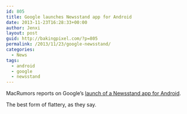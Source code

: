 ```yaml
---
id: 805
title: Google launches Newsstand app for Android
date: 2013-11-23T16:28:33+00:00
author: Jenxi
layout: post
guid: http://bakingpixel.com/?p=805
permalink: /2013/11/23/google-newsstand/
categories:
  - News
tags:
  - android
  - google
  - newsstand
---
```

MacRumors reports on Google’s [launch of a Newsstand app for Android](http://www.macrumors.com/2013/11/20/google-launches-newsstand-app-for-android-promises-ios-app-in-2014/).

The best form of flattery, as they say.